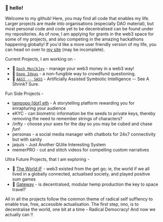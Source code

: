 ### 👋 hello!

Welcome to my github! Here, you may find all code that enables my life. Larger projects are made into organisations (especially DAO material), but most personal code and code yet to be decentralised can be found under my repositories. As of now, I am applying for grants in the web3 space for some of my projects, and also competing in the amazing hackathons happening globally! If you'd like a more user friendly version of my life, you can head on over to [my site](https://thisispalash.com/) (may be incomplete).

Current Projects, I am working on -
- 🐒  [`Dash Mon[k]ey`](https://dashmonkey.art/) - manage your web3 money in a web3 way!
- 💭  [`Dapp Ideas`](https://dappideas.art/) - a non-fungible way to crowdfund questioning.
- 👻  [`AASI -- SASS`](https://web3guru.art/) - Artificially Assisted Symbiotic Intelligence -- See A Shrink? Sure.

Fun Side Projects -
- [tampopo [dot] eth](https://thisispalash.com/tampopo/) - A storytelling platform rewarding you for enrapturing your audience
- eKYC - can biometric information be the seeds to private keys, thereby removing the need to remember strings of characters?
- /infty - choose your axes for the day so you may be cubed and chase *fun*!
- personas - a social media manager with chatbots for 24x7 connectivity but with sanity
- jaquis - Just Another QUite Interesting System
- memerPRO - cut and stitch videos for compelling custom narratives

Ultra Future Projects, that I am exploring -
- 🤔 [The World iF](https://web3world.art/) - web3 existed from the get go; ie, the world if we all lived in a globally connected, actualised society, and played positive sum games
- 🍁 [Gateway](https://web3gateway.art/) - is decentralsed, modular hemp production the key to space travel?

All in all the projects follow the common theme of radical self suffiency to enable true, free, accessible actualisation. The first step, imo, is to decentralise the world, one bit at a time - Radical Democracy! And now we actually can !!
